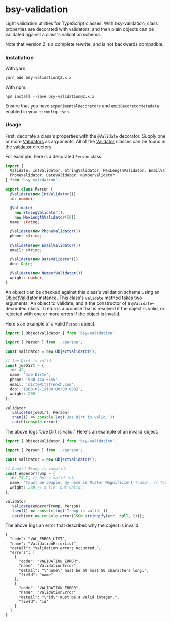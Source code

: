 # bsy-validation

Light validation utilities for TypeScript classes.  With bsy-validation, class properties are decorated with validators, and then plain objects can be validated against a class's validation schema.

Note that version 2 is a complete rewrite, and is not backwards compatible.

### Installation

With yarn:

```
yarn add bsy-validation@2.x.x
```

With npm:

```
npm install --save bsy-validation@2.x.x
```

Ensure that you have `experimentalDecorators` and `emitDecoratorMetadata` enabled in your `tsconfig.json`.

### Usage

First, decorate a class's properties with the `@Validate` decorator.  Supply one or more [Validators](https://github.com/benbotto/bsy-validation/blob/develop-2.x.x/src/validator/validator.ts) as arguments.  All of the [Validator](https://github.com/benbotto/bsy-validation/blob/develop-2.x.x/src/validator/validator.ts) classes can be found in the [validator](https://github.com/benbotto/bsy-validation/tree/develop-2.x.x/src/validator) directory.

For example, here is a decorated `Person` class.

```typescript
import {
  Validate, IntValidator, StringValidator, MaxLengthValidator, EmailValidator,
  PhoneValidator, DateValidator, NumberValidator
} from 'bsy-validation';

export class Person {
  @Validate(new IntValidator())
  id: number;

  @Validate(
    new StringValidator(),
    new MaxLengthValidator(50))
  name: string;

  @Validate(new PhoneValidator())
  phone: string;

  @Validate(new EmailValidator())
  email: string;

  @Validate(new DateValidator())
  dob: Date;

  @Validate(new NumberValidator())
  weight: number;
}
```

An object can be checked against this class's validation schema using an [ObjectValidator](https://github.com/benbotto/bsy-validation/blob/develop-2.x.x/src/validator/object-validator.ts) instance.  This class's `validate` method takes two arguments: An object to validate, and a the constructor of a `@Validate`-decorated class.  It returns a promise that is resolved if the object is valid, or rejected with one or more errors if the object is invalid.

Here's an example of a valid `Person` object.

```typescript
import { ObjectValidator } from 'bsy-validation';

import { Person } from './person';

const validator = new ObjectValidator();

// Joe Dirt is valid.
const joeDirt = {
  id: 42,
  name: 'Joe Dirte',
  phone: '530-444-5555',
  email: 'dirte@itsfrench.com',
  dob: '1983-09-19T00:00:00.000Z',
  weight: 205
};

validator
  .validate(joeDirt, Person)
  .then(() => console.log('Joe Dirt is valid.'))
  .catch(console.error);
```

The above logs "Joe Dirt is valid."  Here's an example of an invalid object.

```typescript
import { ObjectValidator } from 'bsy-validation';

import { Person } from './person';

const validator = new ObjectValidator();

// Donald Trump is invalid.
const emperorTrump = {
  id: 74.7, // Not a valid int.
  name: 'Trust me people, my name is Mister Magnificient Trump', // Too long.
  weight: 239 // A lie, but valid.
};

validator
  .validate(emperorTrump, Person)
  .then(() => console.log('Trump is valid.'))
  .catch(err => console.error(JSON.stringify(err, null, 2)));
```

The above logs an error that describes why the object is invalid.

```
{
  "code": "VAL_ERROR_LIST",
  "name": "ValidationErrorList",
  "detail": "Validation errors occurred.",
  "errors": [
    {
      "code": "VALIDATION_ERROR",
      "name": "ValidationError",
      "detail": "\"name\" must be at most 50 characters long.",
      "field": "name"
    },
    {
      "code": "VALIDATION_ERROR",
      "name": "ValidationError",
      "detail": "\"id\" must be a valid integer.",
      "field": "id"
    }
  ]
}
```
